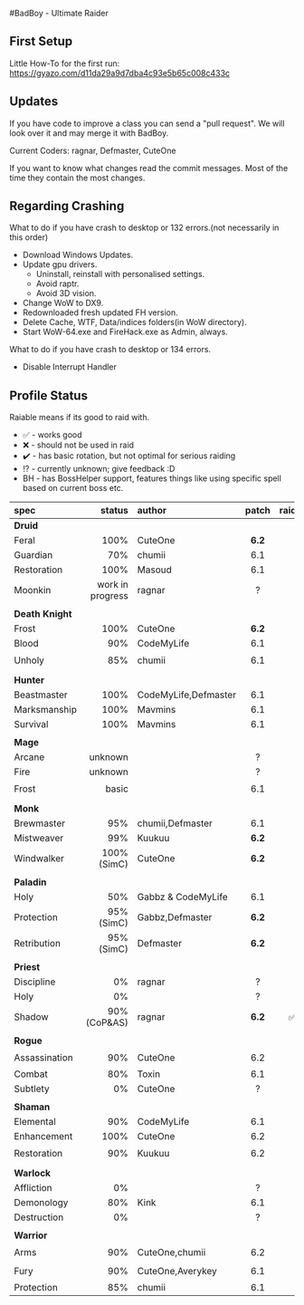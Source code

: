#BadBoy - Ultimate Raider

## First Setup

Little How-To for the first run: https://gyazo.com/d11da29a9d7dba4c93e5b65c008c433c

## Updates
If you have code to improve a class you can send a "pull request".
We will look over it and may merge it with BadBoy.

Current Coders: ragnar, Defmaster, CuteOne 

If you want to know what changes read the commit messages.
Most of the time they contain the most changes.

## Regarding Crashing
What to do if you have crash to desktop or 132 errors.(not necessarily in this order)
* Download Windows Updates.
* Update gpu drivers.
   * Uninstall, reinstall with personalised settings.
   * Avoid raptr.
   * Avoid 3D vision.
* Change WoW to DX9.
* Redownloaded fresh updated FH version.
* Delete Cache, WTF, Data/indices folders(in WoW directory).
* Start WoW-64.exe and FireHack.exe as Admin, always.

What to do if you have crash to desktop or 134 errors.
* Disable Interrupt Handler

## Profile Status

Raiable means if its good to raid with.
* :white_check_mark: - works good
* :x: - should not be used in raid
* :heavy_check_mark: - has basic rotation, but not optimal for serious raiding
* :interrobang: - currently unknown; give feedback :D
* BH - has BossHelper support, features things like using specific spell based on current boss etc.

|spec |status|author|patch|raidable?|
|:----|------:|:-------|:---:|:-----:|
|**Druid**||||
|Feral|100%|CuteOne|**6.2**|:white_check_mark:|
|Guardian|70%|chumii|6.1|:white_check_mark:
|Restoration|100%|Masoud|6.1|:interrobang:
|Moonkin|work in progress|ragnar| ? |:x:
||||
| **Death Knight** |||
|Frost|100%|CuteOne|**6.2**|:white_check_mark:
|Blood|90%|CodeMyLife|6.1|:white_check_mark:
|Unholy|85%|chumii|6.1|:heavy_check_mark:
||||
| **Hunter** |||
|Beastmaster|100%|CodeMyLife,Defmaster|6.1|:white_check_mark:
|Marksmanship|100%|Mavmins|6.1|:white_check_mark:
|Survival|100%|Mavmins|6.1|:white_check_mark:
||||
| **Mage** |  |  |
|Arcane|unknown|| ? |:x:|
|Fire|unknown|| ? |:x:
|Frost| basic|| 6.1|:heavy_check_mark:
||||
| **Monk** |||
|Brewmaster|95%|chumii,Defmaster|6.1|:white_check_mark:
|Mistweaver|99%|Kuukuu|**6.2**|:white_check_mark:
|Windwalker|100% (SimC)|CuteOne|**6.2**|:white_check_mark:
||||
| **Paladin**  |||
|Holy|50%|Gabbz & CodeMyLife|6.1|:interrobang:
|Protection|95%(SimC)|Gabbz,Defmaster|**6.2**|:white_check_mark:
|Retribution|95%(SimC)|Defmaster|**6.2**|:white_check_mark:
||||
| **Priest**  |||
|Discipline|0%|ragnar| ? |:x:
|Holy|0%|| ? |:x:
|Shadow|90%(CoP&AS)|ragnar|**6.2**|:white_check_mark: BH
||||
| **Rogue**  |||
|Assassination|90%|CuteOne|6.2|:heavy_check_mark:
|Combat|80%|Toxin|6.1|:white_check_mark:
|Subtlety|0%|CuteOne|?|:x:
||||
| **Shaman** |||
|Elemental|90%|CodeMyLife|6.1|:white_check_mark:
|Enhancement|100%|CuteOne|6.2|:white_check_mark:
|Restoration|90%|Kuukuu|6.2|:heavy_check_mark:
||||
| **Warlock**  |||
|Affliction|0%||?|:x:
|Demonology|80%|Kink|6.1|:interrobang:
|Destruction|0%||?|:x:
||||
| **Warrior**  |||
|Arms|90%|CuteOne,chumii|6.2|:heavy_check_mark:
|Fury|90%|CuteOne,Averykey|6.1|:heavy_check_mark:
|Protection|85%|chumii|6.1|:interrobang:

